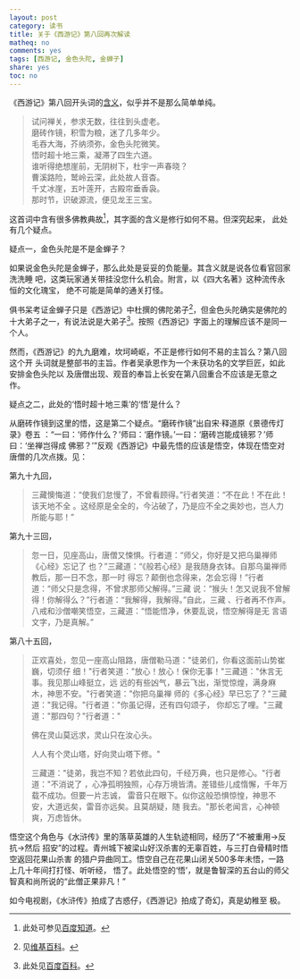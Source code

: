 ```yaml
---
layout: post
category: 读书
title: 关于《西游记》第八回再次解读 
matheq: no
comments: yes
tags: [西游记, 金色头陀, 金蝉子]
share: yes
toc: no
---
```

《西游记》第八回开头词的[含义][note]，似乎并不是那么简单单纯。

> 试问禅关，参求无数，往往到头虚老。  
> 磨砖作镜，积雪为粮，迷了几多年少。  
> 毛吞大海，芥纳须弥，金色头陀微笑。  
> 悟时超十地三乘，凝滞了四生六道。  
> 谁听得绝想崖前，无阴树下，杜宇一声春晓？  
> 曹溪路险，鹫岭云深，此处故人音杳。  
> 千丈冰崖，五叶莲开，古殿帘垂香袅。  
> 那时节，识破源流，便见龙王三宝。

这首词中含有很多佛教典故[^quotation]，其字面的含义是修行如何不易。但深究起来，
此处有几个疑点。

疑点一，金色头陀是不是金蝉子？

如果说金色头陀是金蝉子，那么此处是妥妥的负能量。其含义就是说各位看官回家洗洗睡
吧，这类玩家通关带挂没您什么机会。附言，以《四大名著》这种流传永恒的文化瑰宝，
绝不可能是简单的通关打怪。

俱书呆考证金蝉子只是《西游记》中杜撰的佛陀弟子[^wiki10]，但金色头陀确实是佛陀的
十大弟子之一，有说法说是大弟子[^baidu1]。按照《西游记》字面上的理解应该不是同一
个人。

然而，《西游记》的九九磨难，坎坷崎岖，不正是修行如何不易的主旨么？第八回这个开
头词就是整部书的主旨。作者吴承恩作为一个未获功名的文学巨匠，如此安排金色头陀以
及唐僧出现、观音的奉旨上长安在第八回重合不应该是无意之作。

疑点之二，此处的‘悟时超十地三乘’的‘悟’是什么？

从磨砖作镜到这里的悟，这是第二个疑点。“磨砖作镜”出自宋·释道原《景德传灯录》卷五
：“一曰：‘师作什么？’师曰：‘磨作镜。’一曰：‘磨砖岂能成镜邪？’师曰：‘坐禅岂得成
佛邪？’”反观《西游记》中最先悟的应该是悟空，体现在悟空对唐僧的几次点拨。见：

第九十九回，

> 三藏懊悔道：“使我们怠慢了，不曾看顾得。”行者笑道：“不在此！不在此！该天地不全
> 。这经原是全全的，今沾破了，乃是应不全之奥妙也，岂人力所能与耶！”
>
第九十三回，

> 忽一日，见座高山，唐僧又悚惧。行者道：“师父，你好是又把乌巢禅师《心经》忘记了
> 也？”三藏道：“《般若心经》是我随身衣钵。自那乌巢禅师教后，那一日不念，那一时
> 得忘？颠倒也念得来，怎会忘得！”行者道：“师父只是念得，不曾求那师父解得。”三藏
> 说：“猴头！怎又说我不曾解得！你解得么？”行者道：“我解得，我解得。”自此，三藏
> 、行者再不作声。八戒和沙僧嘲笑悟空，三藏道：“悟能悟净，休要乱说，悟空解得是无
> 言语文字，乃是真解。”

第八十五回，

> 正欢喜处，忽见一座高山阻路，唐僧勒马道："徒弟们，你看这面前山势崔巍，切须仔
> 细！"行者笑道："放心！放心！保你无事！"三藏道："休言无事。我见那山峰挺立，远
> 远的有些凶气，暴云飞出，渐觉惊煌，满身麻木，神思不安。"行者笑道："你把乌巢禅
> 师的《多心经》早已忘了？"三藏道："我记得。"行者道："你虽记得，还有四句颂子，
> 你却忘了哩。"三藏道："那四句？"行者道："
>
> 佛在灵山莫远求，灵山只在汝心头。
>
> 人人有个灵山塔，好向灵山塔下修。"
>
> 三藏道："徒弟，我岂不知？若依此四句，千经万典，也只是修心。"行者道："不消说了
> ，心净孤明独照，心存万境皆清。差错些儿成惰懈，千年万载不成功。但要一片志诚，
> 雷音只在眼下。似你这般恐惧惊惶，神思不安，大道远矣，雷音亦远矣。且莫胡疑，随
> 我去。"那长老闻言，心神顿爽，万虑皆休。

悟空这个角色与《水浒传》里的落草英雄的人生轨迹相同，经历了“不被重用->反抗->然后
招安”的过程。青州城下被梁山好汉杀害的无辜百姓，与三打白骨精时悟空返回花果山杀害
的猎户异曲同工。悟空自己在花果山闭关500多年未悟，一路上几十年间打打怪、听听经，
悟了。此处悟空的‘悟’，就是鲁智深的五台山的师父智真和尚所说的“此僧正果非凡！”

如今电视剧，《水浒传》拍成了古惑仔，《西游记》拍成了奇幻，真是幼稚至
极。

[^baidu1]:此处见[百度百科](https://baike.baidu.com/item/%E9%87%91%E8%89%B2%E5%A4%B4%E9%99%80/3541035?fr=aladdin "百度百科")。
[^wiki10]:见[维基百科](https://d1.zgdhhjha.com/zh-hans/%E5%8D%81%E5%A4%A7%E5%BC%9F%E5%AD%90)。
[^quotation]: 此处可参见[百度知道](https://zhidao.baidu.com/question/588279305.html "百度知道")。

[note]:   "http://yanshuo.name/cn/2016/12/journeytowest/" "含义"
